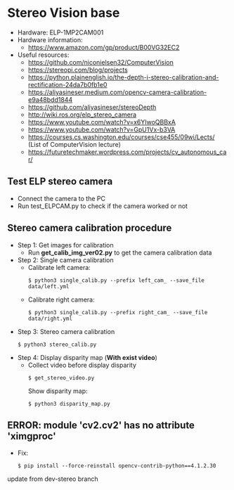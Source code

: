 # Stereo Vision base

- Hardware: ELP-1MP2CAM001
- Hardware information:
  - https://www.amazon.com/gp/product/B00VG32EC2
- Useful resources:
  - https://github.com/niconielsen32/ComputerVision 
  - https://stereopi.com/blog/projects
  - https://python.plainenglish.io/the-depth-i-stereo-calibration-and-rectification-24da7b0fb1e0
  - https://aliyasineser.medium.com/opencv-camera-calibration-e9a48bdd1844
  - https://github.com/aliyasineser/stereoDepth
  - http://wiki.ros.org/elp_stereo_camera 
  - https://www.youtube.com/watch?v=x6YIwoQBBxA 
  - https://www.youtube.com/watch?v=GpU1Vx-b3VA
  - https://courses.cs.washington.edu/courses/cse455/09wi/Lects/      
      (List of ComputerVision lecture)
  - https://futuretechmaker.wordpress.com/projects/cv_autonomous_car/
## Test ELP stereo camera
- Connect the camera to the PC
- Run test_ELPCAM.py to check if the camera worked or not

## Stereo camera calibration procedure
- Step 1: Get images for calibration
  - Run **get_calib_img_ver02.py** to get the camera calibration data
- Step 2: Single camera calibration
  - Calibrate left camera:
    ```
    $ python3 single_calib.py --prefix left_cam_ --save_file data/left.yml
    ```
  - Calibrate right camera:
    ```
    $ python3 single_calib.py --prefix right_cam_ --save_file data/right.yml
    ```
- Step 3: Stereo camera calibration
  ```
  $ python3 stereo_calib.py
  ```
- Step 4: Display disparity map (**With exist video**)
  - Collect video before display disparity
    ``` 
    $ get_stereo_video.py 
    ```
    Show disparity map:
    ```
    $ python3 disparity_map.py
    ```
## ERROR: module 'cv2.cv2' has no attribute 'ximgproc'
- Fix:
  ```
  $ pip install --force-reinstall opencv-contrib-python==4.1.2.30
  ```



update from dev-stereo branch
